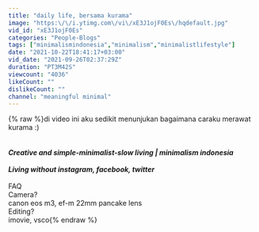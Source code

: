 ```yaml
---
title: "daily life, bersama kurama"
image: "https:\/\/i.ytimg.com\/vi\/xE3J1ojF0Es\/hqdefault.jpg"
vid_id: "xE3J1ojF0Es"
categories: "People-Blogs"
tags: ["minimalismindonesia","minimalism","minimalistlifestyle"]
date: "2021-10-22T18:41:17+03:00"
vid_date: "2021-09-26T02:37:29Z"
duration: "PT3M42S"
viewcount: "4036"
likeCount: ""
dislikeCount: ""
channel: "meaningful minimal"
---
```

{% raw %}di video ini aku sedikit menunjukan bagaimana caraku merawat kurama :)<br /><br />___<br />Creative and simple-minimalist-slow living | minimalism indonesia<br /><br />Living without instagram, facebook, twitter<br />___<br />FAQ<br />Camera?<br />canon eos m3, ef-m 22mm pancake lens<br />Editing? <br />imovie, vsco{% endraw %}
